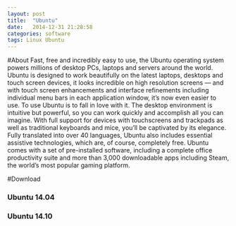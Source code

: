 ```yaml
---
layout: post
title:  "Ubuntu"
date:   2014-12-31 21:28:58
categories: software
tags: Linux Ubuntu
---
```

#About
Fast, free and incredibly easy to use, the Ubuntu operating system powers millions of desktop PCs, laptops and servers around the world.
Ubuntu is designed to work beautifully on the latest laptops, desktops and touch screen devices, it looks incredible on high resolution screens — and with touch screen enhancements and interface refinements including individual menu bars in each application window, it’s now even easier to use.
To use Ubuntu is to fall in love with it. The desktop environment is intuitive but powerful, so you can work quickly and accomplish all you can imagine. With full support for devices with touchscreens and trackpads as well as traditional keyboards and mice, you’ll be captivated by its elegance.
Fully translated into over 40 languages, Ubuntu also includes essential assistive technologies, which are, of course, completely free.
Ubuntu comes with a set of pre-installed software, including a complete office productivity suite and more than 3,000 downloadable apps including Steam, the world’s most popular gaming platform.
 
#Download
 
### Ubuntu 14.04
 
### Ubuntu 14.10
